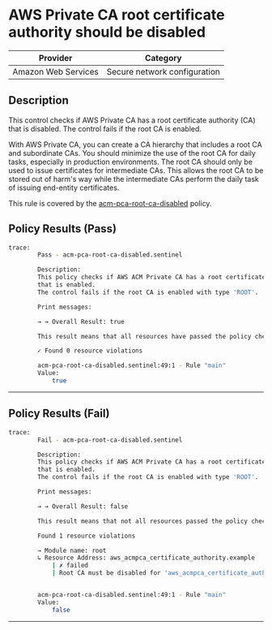 # AWS Private CA root certificate authority should be disabled

| Provider            |             Category           |
| ------------------- |  ----------------------------  |
| Amazon Web Services |  Secure network configuration  |

## Description

This control checks if AWS Private CA has a root certificate authority (CA) that is disabled. The control fails if the root CA is enabled.

With AWS Private CA, you can create a CA hierarchy that includes a root CA and subordinate CAs. You should minimize the use of the root CA for daily tasks, especially in production environments. The root CA should only be used to issue certificates for intermediate CAs. This allows the root CA to be stored out of harm's way while the intermediate CAs perform the daily task of issuing end-entity certificates.

This rule is covered by the [acm-pca-root-ca-disabled](../../policies/acm-pca-root-ca-disabled.sentinel) policy.

## Policy Results (Pass)

```bash
trace:
        Pass - acm-pca-root-ca-disabled.sentinel

        Description:
        This policy checks if AWS ACM Private CA has a root certificate authority (CA)
        that is enabled.
        The control fails if the root CA is enabled with type 'ROOT'.

        Print messages:

        → → Overall Result: true

        This result means that all resources have passed the policy check for the policy acm-private-ca-root-disabled.

        ✓ Found 0 resource violations

        acm-pca-root-ca-disabled.sentinel:49:1 - Rule "main"
        Value:
            true
```

---

## Policy Results (Fail)

```bash
trace:
        Fail - acm-pca-root-ca-disabled.sentinel

        Description:
        This policy checks if AWS ACM Private CA has a root certificate authority (CA)
        that is enabled.
        The control fails if the root CA is enabled with type 'ROOT'.

        Print messages:

        → → Overall Result: false

        This result means that not all resources passed the policy check and the protected behavior is not allowed for the policy acm-private-ca-root-disabled.

        Found 1 resource violations

        → Module name: root
        ↳ Resource Address: aws_acmpca_certificate_authority.example
            | ✗ failed
            | Root CA must be disabled for 'aws_acmpca_certificate_authority' resources. Enablement of root CA should be avoided in production. Refer to https://docs.aws.amazon.com/securityhub/latest/userguide/pca-controls.html#pca-1 for more details.


        acm-pca-root-ca-disabled.sentinel:49:1 - Rule "main"
        Value:
            false
```

---
